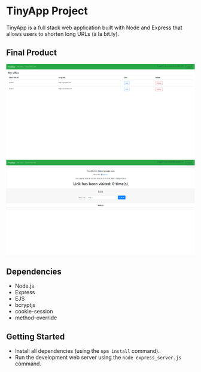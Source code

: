 # TinyApp Project

TinyApp is a full stack web application built with Node and Express that allows users to shorten long URLs (à la bit.ly).

## Final Product

!["Screenshot of URLs page"](./screenshots/urls_page.png)
!["Screenshot of a URL page"](./screenshots/url_page.png)

## Dependencies

- Node.js
- Express
- EJS
- bcryptjs
- cookie-session
- method-override

## Getting Started

- Install all dependencies (using the `npm install` command).
- Run the development web server using the `node express_server.js` command.